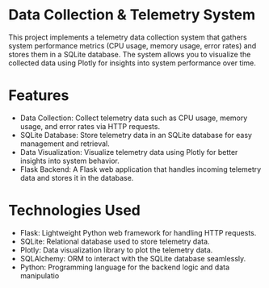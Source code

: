 # Data Collection & Telemetry System

This project implements a telemetry data collection system that gathers system performance metrics (CPU usage, memory usage, error rates) and stores them in a SQLite database. The system allows you to visualize the collected data using Plotly for insights into system performance over time.

# Features

* Data Collection: Collect telemetry data such as CPU usage, memory usage, and error rates via HTTP requests.
* SQLite Database: Store telemetry data in an SQLite database for easy management and retrieval.
* Data Visualization: Visualize telemetry data using Plotly for better insights into system behavior.
* Flask Backend: A Flask web application that handles incoming telemetry data and stores it in the database.
  
# Technologies Used
* Flask: Lightweight Python web framework for handling HTTP requests.
* SQLite: Relational database used to store telemetry data.
* Plotly: Data visualization library to plot the telemetry data.
* SQLAlchemy: ORM to interact with the SQLite database seamlessly.
* Python: Programming language for the backend logic and data manipulatio
